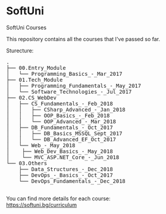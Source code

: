 # SoftUni
SoftUni Courses

This repository contains all the courses that I've passed so far. 

Sturecture:
<pre>
.
├── 00.Entry_Module
│   └── Programming_Basics_-_Mar_2017
├── 01.Tech_Module
│   ├── Programming_Fundamentals_-_May_2017
│   └── Software_Technologies_-_Jul_2017
├── 02.CS_WebDev
│   ├── CS_Fundamentals_-_Feb_2018
│   │   ├── CSharp_Advanced_-_Jan_2018
│   │   ├── OOP_Basics_-_Feb_2018
│   │   └── OOP_Advanced_-_Mar_2018
│   ├── DB_Fundamentals_-_Oct_2017
│   │   ├── DB_Basics_MSSQL_Sept_2017
│   │   └── DB_Advanced_EF_Oct_2017
│   └── Web_-_May_2018
│	 ├── Web_Dev_Basics_-_May_2018
│	 └── MVC_ASP.NET_Core_-_Jun_2018
└── 03.Others
    ├── Data_Structures_-_Dec_2018
    ├── DevOps_-_Basics_-_Oct_2017
    └── DevOps_Fundamentals_-_Dec_2018

</pre>
You can find more details for each course:<br />
https://softuni.bg/curriculum
